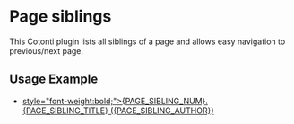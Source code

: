 Page siblings
=============

This Cotonti plugin lists all siblings of a page and allows easy navigation to 
previous/next page.

Usage Example
-------------

<!-- BEGIN: SIBLINGS -->
<ul id="siblings">
 <!-- BEGIN: SIBLING -->
 <li class="{PAGE_SIBLING_ODDEVEN}">
  <a href="{PAGE_SIBLING_URL}"<!-- IF {PAGE_SIBLING_ISCURRENT} --> style="font-weight:bold;"<!-- ENDIF -->>{PAGE_SIBLING_NUM}. {PAGE_SIBLING_TITLE} ({PAGE_SIBLING_AUTHOR})</a>
 </li>
 <!-- END: SIBLING -->
</ul>
<!-- END: SIBLINGS -->
